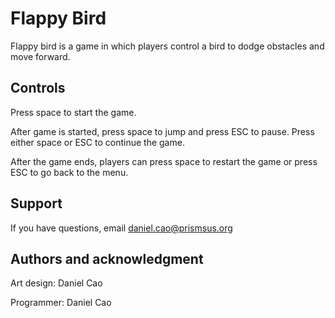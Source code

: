 # Flappy Bird
Flappy bird is a game in which players control a bird to dodge obstacles and move forward.

## Controls
Press space to start the game.

After game is started, press space to jump and press ESC to pause.
Press either space or ESC to continue the game.

After the game ends, players can press space to restart the game or press ESC to go back to the menu. 

## Support
If you have questions, email daniel.cao@prismsus.org

## Authors and acknowledgment
Art design: Daniel Cao

Programmer: Daniel Cao
